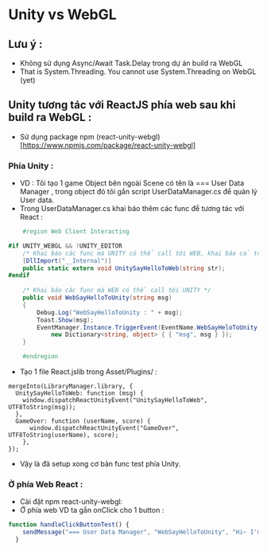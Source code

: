 # Unity vs WebGL 

## Lưu ý : 
- Không sử dụng Async/Await Task.Delay trong dự án build ra WebGL
- That is System.Threading. You cannot use System.Threading on WebGL (yet)
## Unity tương tác với ReactJS phía web sau khi build ra WebGL :
- Sử dụng package npm (react-unity-webgl)[https://www.npmjs.com/package/react-unity-webgl]
### Phía Unity : 
- VD : Tôi tạo 1 game Object bên ngoài Scene có tên là === User Data Manager , trong object đó tôi gắn script UserDataManager.cs để quản lý User data. 
- Trong UserDataManager.cs khai báo thêm các func để tương tác với React : 
```c# 
    #region Web Client Interacting

#if UNITY_WEBGL && !UNITY_EDITOR
    /* Khai báo các func mà UNITY có thể call tới WEB, khai báo cả trong file Asset/Plugins/React.jslib nữa */
    [DllImport("__Internal")]
    public static extern void UnitySayHelloToWeb(string str);
#endif
    
    /* Khai báo các func mà WEB có thể call tới UNITY */
    public void WebSayHelloToUnity(string msg)
    {
        Debug.Log("WebSayHelloToUnity : " + msg);
        Toast.Show(msg);
        EventManager.Instance.TriggerEvent(EventName.WebSayHeloToUnity,
            new Dictionary<string, object> { { "msg", msg } });
    }

    #endregion
```
- Tạo 1 file React.jslib trong Asset/Plugins/ : 
```jslib
mergeInto(LibraryManager.library, {
  UnitySayHelloToWeb: function (msg) {
    window.dispatchReactUnityEvent("UnitySayHelloToWeb", UTF8ToString(msg));
  },
  GameOver: function (userName, score) {
      window.dispatchReactUnityEvent("GameOver", UTF8ToString(userName), score);
    },
});
```
- Vậy là đã setup xong cơ bản func test phía Unity. 
### Ở phía Web React : 
- Cài đặt npm react-unity-webgl: 
- Ở phía web VD ta gắn onClick cho 1 button : 
```js
function handleClickButtonTest() {
    sendMessage("=== User Data Manager", "WebSayHelloToUnity", "Hi~ I'm web client");
  }
```
